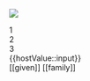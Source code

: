 <!-- <details style="display: none" class="details-reset details-overlay details-overlay-dark">
  <summary class="btn" aria-haspopup="dialog" role="button">Dark Mode</summary>
  <div>In Development...</div>
</details> -->

![](https://suhay.github.io/suhay/images/github.svg)

<div class$="test">1</div>
<div className="test">2</div>
<div style$="test">3</div>
<div>{{hostValue::input}}</div>
<div>[[given]] [[family]]</div>

<!-- 
![](https://suhay.github.io/suhay/images/text.svg)

## Hacking your Github Profile's README:

<details class="details-overlay">
  <summary class="btn">Why?</summary>
  <div class="border p-3 mt-2" markdown="1">  
  
Why not?  

When it was discovered that Github had introduced the __secret__ repository trick for upgrading your profile's landing page, I, like many of my fellow developers, opened our favorite markdown editors, popped a tray of pizza roles into the toaster oven, and then went to town on crafting the greatest README file this side of the internet has ever seen. It was a true work of art; animated gifs, emojis as punctuation, artfully placed horizontal rules. I was on :fire:. But something was missing.  

This wasn't anything new we haven't already been putting in our READMEs for years, and nobody was reading them then so why would they now? Well, outside of basic troubleshooting and install instructions, but I wanted more than a TLDR section, I needed more...  

### Dissembling the Content-Security-Policy

Unfortunately, for us, Github has a pretty airtight CSP which blocks. With `script-src` locked down to `github.githubassets.com`, we're not going to be able to load in any 3rd parties which is going to drastically limit what we can do with JavaScript and manipulating the page directly. `media-src` is set to `'none'` so `<audio>` and `<video>` are out, and with them my dreams of turning my page into a nightmarish 90s style MySpace clone. And with `frame-src` only allowing source content from `render.githubusercontent.com`, my hopes of hacking my README page were quickly evaporating. Unless I wanted to use nothing but [Math Equations](https://render.githubusercontent.com/render/math?math=e^{i%20\pi}%20=%20-1).  

So what was learned?

- [x] script-src 
- [x] frame-src 
- [x] media-src 
- [ ] style-src
- [ ] img-src 
- [ ] form-action 

## `<svg>`: Excuse me streamer, it's pronounced "s-vij" with a soft "g"...

It looks like our main vector (pun) is going to be trying to inject a `<style>` block directly into the Markdown since the CSP is explicitly allowing `'unsafe-inline'`, but I'm pretty sure Github is escaping those out, so I didn't spend too much time trying to battle their regex just yet. The next thing to try was getting one inside of an `<svg>` and uploading it to the repo while turning the `/docs` folder into a Github Pages directory. This step may not have been necessary, but I wanted to be doubley sure that the file was being served off of a Github owned domain. As a partial success, the `<style>` block wasn't getting escaped into oblivion, but the SVG file was coming in as an `<img>` so I wasn't able to directly reach into my styles nor was I able to use any of the available within the page. In side the `<svg>`, so far, was where we had the most control, so at least we had a fallback plan.  

## Priming with @primer

More Coming...  
  </div>
</details> -->



<!-- https://primer.style/css/utilities/details -->
